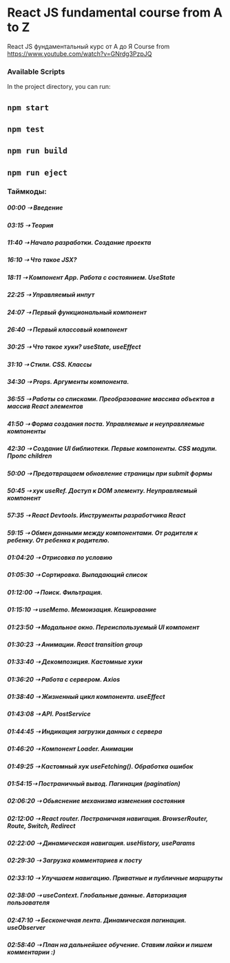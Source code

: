 # React JS fundamental course from A to Z

React JS фундаментальный курс от А до Я
Course from https://www.youtube.com/watch?v=GNrdg3PzpJQ

### Available Scripts

In the project directory, you can run:

## `npm start`

## `npm test`

## `npm run build`

## `npm run eject`

### Таймкоды:
##### 00:00 ➝ Введение
##### 03:15 ➝ Теория
##### 11:40 ➝ Начало разработки. Создание проекта
##### 16:10 ➝ Что такое JSX?
##### 18:11 ➝ Компонент App. Работа с состоянием. UseState
##### 22:25 ➝ Управляемый инпут
##### 24:07 ➝ Первый функциональный компонент
##### 26:40 ➝ Первый классовый компонент
##### 30:25 ➝ Что такое хуки? useState, useEffect
##### 31:10 ➝ Стили. CSS. Классы
##### 34:30 ➝ Props. Аргументы компонента. 
##### 36:55 ➝ Работы со списками. Преобразование массива объектов в массив React элементов
##### 41:50 ➝ Форма создания поста. Управляемые и неуправляемые компоненты
##### 42:30 ➝ Создание UI библиотеки. Первые компоненты. CSS модули. Пропс children
##### 50:00 ➝ Предотвращаем обновление страницы при submit формы
##### 50:45 ➝ хук useRef. Доступ к DOM элементу. Неуправляемый компонент
##### 57:35 ➝ React Devtools. Инструменты разработчика React
##### 59:15 ➝ Обмен данными между компонентами. От родителя к ребенку. От ребенка к родителю.
##### 01:04:20 ➝ Отрисовка по условию
##### 01:05:30 ➝ Сортировка. Выпадающий список
##### 01:12:00 ➝ Поиск. Фильтрация.
##### 01:15:10 ➝ useMemo. Мемоизация. Кеширование
##### 01:23:50 ➝ Модальное окно. Переиспользуемый UI компонент
##### 01:30:23 ➝ Анимации. React transition group
##### 01:33:40 ➝ Декомпозиция. Кастомные хуки
##### 01:36:20 ➝ Работа с сервером. Axios
##### 01:38:40 ➝ Жизненный цикл компонента. useEffect
##### 01:43:08 ➝ API. PostService
##### 01:44:45 ➝ Индикация загрузки данных с сервера
##### 01:46:20 ➝ Компонент Loader. Анимации
##### 01:49:25 ➝ Кастомный хук useFetching(). Обработка ошибок
##### 01:54:15➝ Постраничный вывод. Пагинация (pagination)
##### 02:06:20 ➝ Обьяснение механизма изменения состояния
##### 02:12:00 ➝ React router. Постраничная навигация. BrowserRouter, Route, Switch, Redirect
##### 02:22:00 ➝ Динамическая навигация. useHistory, useParams
##### 02:29:30 ➝ Загрузка комментариев к посту
##### 02:33:10 ➝ Улучшаем навигацию. Приватные и публичные маршруты
##### 02:38:00 ➝ useContext. Глобальные данные. Авторизация пользователя
##### 02:47:10 ➝ Бесконечная лента. Динамическая пагинация. useObserver
##### 02:58:40 ➝ План на дальнейшее обучение. Ставим лайки и пишем комментарии :)

